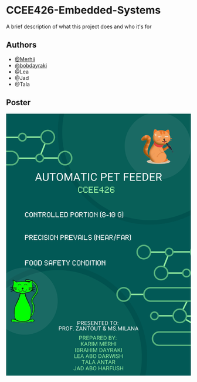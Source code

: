 
# CCEE426-Embedded-Systems

A brief description of what this project does and who it's for


## Authors

- [@Merhii](https://github.com/Merhii)
- [@bobdayraki](https://github.com/bobdayraki)
- @Lea
- @Jad
- @Tala


## Poster
![Example Image](https://github.com/Merhii/CCEE426-Embedded-Systems/blob/main/Automatic-Pet%20feeder%20Poster.png)


